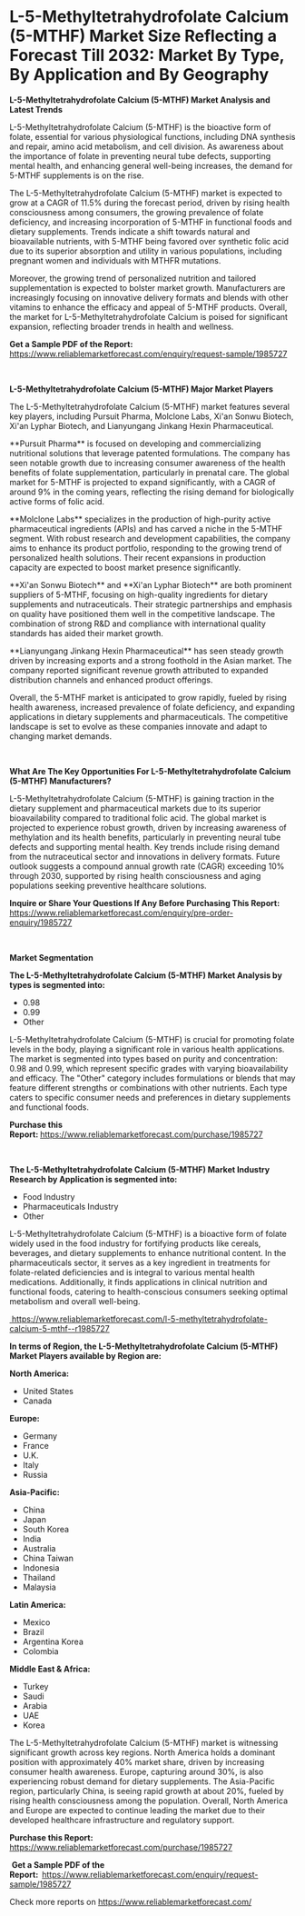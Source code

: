 <p><h1>L-5-Methyltetrahydrofolate Calcium (5-MTHF) Market Size Reflecting a Forecast Till 2032: Market By Type, By Application and By Geography</h1></p><p><strong>L-5-Methyltetrahydrofolate Calcium (5-MTHF) Market Analysis and Latest Trends</strong></p>
<p><p>L-5-Methyltetrahydrofolate Calcium (5-MTHF) is the bioactive form of folate, essential for various physiological functions, including DNA synthesis and repair, amino acid metabolism, and cell division. As awareness about the importance of folate in preventing neural tube defects, supporting mental health, and enhancing general well-being increases, the demand for 5-MTHF supplements is on the rise. </p><p>The L-5-Methyltetrahydrofolate Calcium (5-MTHF) market is expected to grow at a CAGR of 11.5% during the forecast period, driven by rising health consciousness among consumers, the growing prevalence of folate deficiency, and increasing incorporation of 5-MTHF in functional foods and dietary supplements. Trends indicate a shift towards natural and bioavailable nutrients, with 5-MTHF being favored over synthetic folic acid due to its superior absorption and utility in various populations, including pregnant women and individuals with MTHFR mutations. </p><p>Moreover, the growing trend of personalized nutrition and tailored supplementation is expected to bolster market growth. Manufacturers are increasingly focusing on innovative delivery formats and blends with other vitamins to enhance the efficacy and appeal of 5-MTHF products. Overall, the market for L-5-Methyltetrahydrofolate Calcium is poised for significant expansion, reflecting broader trends in health and wellness.</p></p>
<p><strong>Get a Sample PDF of the Report:&nbsp;</strong> <a href="https://www.reliablemarketforecast.com/enquiry/request-sample/1985727?utm_campaign=2736&utm_medium=2&utm_source=Github&utm_content=ia&utm_term=03042025&utm_id=l-5-methyltetrahydrofolate-calcium-5-mthf">https://www.reliablemarketforecast.com/enquiry/request-sample/1985727</a></p>
<p>&nbsp;</p>
<p><strong>L-5-Methyltetrahydrofolate Calcium (5-MTHF) Major Market Players</strong></p>
<p><p>The L-5-Methyltetrahydrofolate Calcium (5-MTHF) market features several key players, including Pursuit Pharma, Molclone Labs, Xi'an Sonwu Biotech, Xi'an Lyphar Biotech, and Lianyungang Jinkang Hexin Pharmaceutical. </p><p>**Pursuit Pharma** is focused on developing and commercializing nutritional solutions that leverage patented formulations. The company has seen notable growth due to increasing consumer awareness of the health benefits of folate supplementation, particularly in prenatal care. The global market for 5-MTHF is projected to expand significantly, with a CAGR of around 9% in the coming years, reflecting the rising demand for biologically active forms of folic acid.</p><p>**Molclone Labs** specializes in the production of high-purity active pharmaceutical ingredients (APIs) and has carved a niche in the 5-MTHF segment. With robust research and development capabilities, the company aims to enhance its product portfolio, responding to the growing trend of personalized health solutions. Their recent expansions in production capacity are expected to boost market presence significantly.</p><p>**Xi'an Sonwu Biotech** and **Xi'an Lyphar Biotech** are both prominent suppliers of 5-MTHF, focusing on high-quality ingredients for dietary supplements and nutraceuticals. Their strategic partnerships and emphasis on quality have positioned them well in the competitive landscape. The combination of strong R&D and compliance with international quality standards has aided their market growth.</p><p>**Lianyungang Jinkang Hexin Pharmaceutical** has seen steady growth driven by increasing exports and a strong foothold in the Asian market. The company reported significant revenue growth attributed to expanded distribution channels and enhanced product offerings.</p><p>Overall, the 5-MTHF market is anticipated to grow rapidly, fueled by rising health awareness, increased prevalence of folate deficiency, and expanding applications in dietary supplements and pharmaceuticals. The competitive landscape is set to evolve as these companies innovate and adapt to changing market demands.</p></p>
<p>&nbsp;</p>
<p><strong>What Are The Key Opportunities For L-5-Methyltetrahydrofolate Calcium (5-MTHF) Manufacturers?</strong></p>
<p><p>L-5-Methyltetrahydrofolate Calcium (5-MTHF) is gaining traction in the dietary supplement and pharmaceutical markets due to its superior bioavailability compared to traditional folic acid. The global market is projected to experience robust growth, driven by increasing awareness of methylation and its health benefits, particularly in preventing neural tube defects and supporting mental health. Key trends include rising demand from the nutraceutical sector and innovations in delivery formats. Future outlook suggests a compound annual growth rate (CAGR) exceeding 10% through 2030, supported by rising health consciousness and aging populations seeking preventive healthcare solutions.</p></p>
<p><strong>Inquire or Share Your Questions If Any Before Purchasing This Report:</strong> <a href="https://www.reliablemarketforecast.com/enquiry/pre-order-enquiry/1985727?utm_campaign=2736&utm_medium=2&utm_source=Github&utm_content=ia&utm_term=03042025&utm_id=l-5-methyltetrahydrofolate-calcium-5-mthf">https://www.reliablemarketforecast.com/enquiry/pre-order-enquiry/1985727</a></p>
<p>&nbsp;</p>
<p><strong>Market Segmentation</strong></p>
<p><strong>The L-5-Methyltetrahydrofolate Calcium (5-MTHF) Market Analysis by types is segmented into:</strong></p>
<p><ul><li>0.98</li><li>0.99</li><li>Other</li></ul></p>
<p><p>L-5-Methyltetrahydrofolate Calcium (5-MTHF) is crucial for promoting folate levels in the body, playing a significant role in various health applications. The market is segmented into types based on purity and concentration: 0.98 and 0.99, which represent specific grades with varying bioavailability and efficacy. The "Other" category includes formulations or blends that may feature different strengths or combinations with other nutrients. Each type caters to specific consumer needs and preferences in dietary supplements and functional foods.</p></p>
<p><strong>Purchase this Report:&nbsp;</strong><a href="https://www.reliablemarketforecast.com/purchase/1985727?utm_campaign=2736&utm_medium=2&utm_source=Github&utm_content=ia&utm_term=03042025&utm_id=l-5-methyltetrahydrofolate-calcium-5-mthf">https://www.reliablemarketforecast.com/purchase/1985727</a></p>
<p>&nbsp;</p>
<p><strong>The L-5-Methyltetrahydrofolate Calcium (5-MTHF) Market Industry Research by Application is segmented into:</strong></p>
<p><ul><li>Food Industry</li><li>Pharmaceuticals Industry</li><li>Other</li></ul></p>
<p><p>L-5-Methyltetrahydrofolate Calcium (5-MTHF) is a bioactive form of folate widely used in the food industry for fortifying products like cereals, beverages, and dietary supplements to enhance nutritional content. In the pharmaceuticals sector, it serves as a key ingredient in treatments for folate-related deficiencies and is integral to various mental health medications. Additionally, it finds applications in clinical nutrition and functional foods, catering to health-conscious consumers seeking optimal metabolism and overall well-being.</p></p>
<p><a href="https://www.reliablemarketforecast.com/l-5-methyltetrahydrofolate-calcium-5-mthf--r1985727?utm_campaign=2736&utm_medium=2&utm_source=Github&utm_content=ia&utm_term=03042025&utm_id=l-5-methyltetrahydrofolate-calcium-5-mthf">&nbsp;https://www.reliablemarketforecast.com/l-5-methyltetrahydrofolate-calcium-5-mthf--r1985727</a></p>
<p><strong>In terms of Region, the L-5-Methyltetrahydrofolate Calcium (5-MTHF) Market Players available by Region are:</strong></p>
<p>
    <p> <strong> North America: </strong>
        <ul>
            <li>United States</li>
            <li>Canada</li>
        </ul>
        </p> 
    <p> <strong> Europe: </strong>
        <ul>
            <li>Germany</li>
            <li>France</li>
            <li>U.K.</li>
            <li>Italy</li>
            <li>Russia</li>
        </ul>
        </p> 
    <p> <strong> Asia-Pacific: </strong>
        <ul>
            <li>China</li>
            <li>Japan</li>
            <li>South Korea</li>
            <li>India</li>
            <li>Australia</li>
            <li>China Taiwan</li>
            <li>Indonesia</li>
            <li>Thailand</li>
            <li>Malaysia</li>
        </ul>
        </p> 
    <p> <strong> Latin America: </strong>
        <ul>
            <li>Mexico</li>
            <li>Brazil</li>
            <li>Argentina Korea</li>
            <li>Colombia</li>
        </ul>
        </p> 
    <p> <strong> Middle East & Africa: </strong>
        <ul>
            <li>Turkey</li>
            <li>Saudi</li>
            <li>Arabia</li>
            <li>UAE</li>
            <li>Korea</li>
        </ul>
    </p>
    </p>
<p><p>The L-5-Methyltetrahydrofolate Calcium (5-MTHF) market is witnessing significant growth across key regions. North America holds a dominant position with approximately 40% market share, driven by increasing consumer health awareness. Europe, capturing around 30%, is also experiencing robust demand for dietary supplements. The Asia-Pacific region, particularly China, is seeing rapid growth at about 20%, fueled by rising health consciousness among the population. Overall, North America and Europe are expected to continue leading the market due to their developed healthcare infrastructure and regulatory support.</p></p>
<p><strong>Purchase this Report: </strong><a href="https://www.reliablemarketforecast.com/purchase/1985727?utm_campaign=2736&utm_medium=2&utm_source=Github&utm_content=ia&utm_term=03042025&utm_id=l-5-methyltetrahydrofolate-calcium-5-mthf">https://www.reliablemarketforecast.com/purchase/1985727</a></p>
<p>&nbsp;<strong>Get a Sample PDF of the Report:&nbsp;&nbsp;</strong><a href="https://www.reliablemarketforecast.com/enquiry/request-sample/1985727?utm_campaign=2736&utm_medium=2&utm_source=Github&utm_content=ia&utm_term=03042025&utm_id=l-5-methyltetrahydrofolate-calcium-5-mthf">https://www.reliablemarketforecast.com/enquiry/request-sample/1985727</a></p>
<p><strong></strong></p>
<p>Check more reports on <a href="https://www.reliablemarketforecast.com/?utm_campaign=2736&utm_medium=2&utm_source=Github&utm_content=ia&utm_term=03042025&utm_id=l-5-methyltetrahydrofolate-calcium-5-mthf">https://www.reliablemarketforecast.com/</a></p>